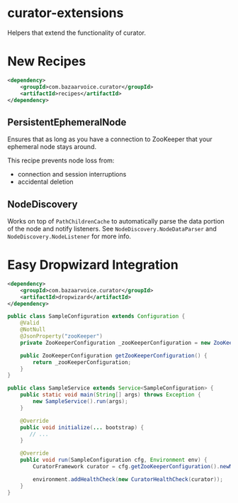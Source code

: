 curator-extensions
==================

Helpers that extend the functionality of curator.

New Recipes
===========

```xml
<dependency>
    <groupId>com.bazaarvoice.curator</groupId>
    <artifactId>recipes</artifactId>
</dependency>
```

PersistentEphemeralNode
-----------------------

Ensures that as long as you have a connection to ZooKeeper that your ephemeral node stays around.

This recipe prevents node loss from:
- connection and session interruptions
- accidental deletion

NodeDiscovery
-------------

Works on top of ```PathChildrenCache``` to automatically parse the data portion of the node and notify listeners. See
```NodeDiscovery.NodeDataParser``` and ```NodeDiscovery.NodeListener``` for more info.

Easy Dropwizard Integration
===========================

```xml
<dependency>
    <groupId>com.bazaarvoice.curator</groupId>
    <artifactId>dropwizard</artifactId>
</dependency>
```

```java
public class SampleConfiguration extends Configuration {
    @Valid
    @NotNull
    @JsonProperty("zooKeeper")
    private ZooKeeperConfiguration _zooKeeperConfiguration = new ZooKeeperConfiguration();

    public ZooKeeperConfiguration getZooKeeperConfiguration() {
        return _zooKeeperConfiguration;
    }
}

public class SampleService extends Service<SampleConfiguration> {
    public static void main(String[] args) throws Exception {
        new SampleService().run(args);
    }

    @Override
    public void initialize(... bootstrap) {
       // ...
    }

    @Override
    public void run(SampleConfiguration cfg, Environment env) {
        CuratorFramework curator = cfg.getZooKeeperConfiguration().newManagedCurator(env);

        environment.addHealthCheck(new CuratorHealthCheck(curator));
    }
}
```
